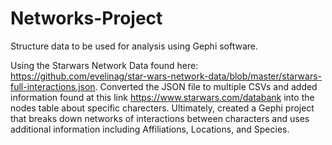# Networks-Project
Structure data to be used for analysis using Gephi software.

Using the Starwars Network Data found here: https://github.com/evelinag/star-wars-network-data/blob/master/starwars-full-interactions.json. Converted the JSON file to multiple CSVs and added information found at this link https://www.starwars.com/databank into the nodes table about specific charecters. Ultimately, created a Gephi project that breaks down networks of interactions between characters and uses additional information including Affiliations, Locations, and Species.
